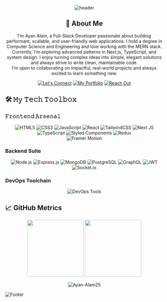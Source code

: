 <div align="center">
  
![header](https://capsule-render.vercel.app/api?type=waving&color=0:0891b2,100:1e40af&height=220&section=header&text=Ayan%20Alam&fontSize=70&fontAlignY=35&animation=fadeIn&desc=Software%20Developer%20|%20Tech%20Artist&descAlignY=60&fontColor=ffffff)

## 👋 About Me

I'm Ayan Alam, a Full-Stack Developer passionate about building performant, scalable, and user-friendly web applications. I hold a degree in Computer Science and Engineering and love working with the MERN stack.  
Currently, I'm exploring advanced patterns in Next.js, TypeScript, and system design. I enjoy turning complex ideas into simple, elegant solutions and always strive to write clean, maintainable code.  
I’m open to collaborating on impactful, real-world projects and always excited to learn something new.


[![Let's Connect](https://custom-icon-badges.demolab.com/badge/-Let's%20connect-0077B5?style=for-the-badge&logo=linkedin&logoColor=white)](https://www.linkedin.com/in/ayan-alam-2052a9228/)
[![My Portfolio](https://custom-icon-badges.demolab.com/badge/-My%20Portfolio-FF7139?style=for-the-badge&logo=globe&logoColor=white)](https://portfolio-peach-five-62.vercel.app/)
[![Reach Out](https://custom-icon-badges.demolab.com/badge/-Reach%20out-EA4335?style=for-the-badge&logo=gmail&logoColor=white)](mailto:ayanalam0025@gmail.com)

</div>

## 🛠️ 𝙼𝚢 𝚃𝚎𝚌𝚑 𝚃𝚘𝚘𝚕𝚋𝚘𝚡

### 𝙵𝚛𝚘𝚗𝚝𝚎𝚗𝚍 𝙰𝚛𝚜𝚎𝚗𝚊𝚕
<div align="center">


 ![HTML5](https://img.shields.io/badge/html5-%23E34F26.svg?style=for-the-badge&logo=html5&logoColor=white) ![CSS3](https://img.shields.io/badge/css3-%231572B6.svg?style=for-the-badge&logo=css3&logoColor=white)  ![JavaScript](https://img.shields.io/badge/javascript-%23323330.svg?style=for-the-badge&logo=javascript&logoColor=%23F7DF1E) ![React](https://img.shields.io/badge/react-%2320232a.svg?style=for-the-badge&logo=react&logoColor=%2361DAFB)  ![TailwindCSS](https://img.shields.io/badge/tailwindcss-%2338B2AC.svg?style=for-the-badge&logo=tailwind-css&logoColor=white) 
   ![Next JS](https://img.shields.io/badge/Next-black?style=for-the-badge&logo=next.js&logoColor=white) ![TypeScript](https://img.shields.io/badge/typescript-%23007ACC.svg?style=for-the-badge&logo=typescript&logoColor=white)  ![Styled Components](https://img.shields.io/badge/styled--components-DB7093?style=for-the-badge&logo=styled-components&logoColor=white) 
  ![Redux](https://img.shields.io/badge/redux-%23593d88.svg?style=for-the-badge&logo=redux&logoColor=white)  
 ![Framer Motion](https://img.shields.io/badge/Framer%20Motion-black?style=for-the-badge&logo=framer&logoColor=blue) 

</div>

### Backend Suite

<div align="center">

![Node.js](https://img.shields.io/badge/node.js-6DA55F?style=for-the-badge&logo=node.js&logoColor=white)
![Express.js](https://img.shields.io/badge/express.js-%23404d59.svg?style=for-the-badge&logo=express&logoColor=%2361DAFB)
![MongoDB](https://img.shields.io/badge/MongoDB-%234ea94b.svg?style=for-the-badge&logo=mongodb&logoColor=white)
![PostgreSQL](https://img.shields.io/badge/PostgreSQL-316192?style=for-the-badge&logo=postgresql&logoColor=white)
![GraphQL](https://img.shields.io/badge/-GraphQL-E10098?style=for-the-badge&logo=graphql&logoColor=white)
![JWT](https://img.shields.io/badge/JWT-black?style=for-the-badge&logo=JSON%20web%20tokens)
![Socket.io](https://img.shields.io/badge/Socket.io-black?style=for-the-badge&logo=socket.io&badgeColor=010101)

</div>

### DevOps Toolchain
<div align="center">

![DevOps Tools](https://skillicons.dev/icons?i=git,docker,aws,githubactions,vercel,netlify,postman,vscode)
</div>

## 📈 GitHub Metrics

<p align="center">
  <img height="180em" src="https://github-readme-stats.vercel.app/api?username=Ayan-Alam25&show_icons=true&theme=dark&hide_border=true" />
  <img height="180em" src="https://github-readme-stats.vercel.app/api/top-langs/?username=Ayan-Alam25&layout=compact&theme=dark&hide_border=true" />
</p>

<p align="center">
  <img src="https://komarev.com/ghpvc/?username=Ayan-Alam25&label=Profile%20views&color=0e75b6&style=flat" alt="Ayan-Alam25" /> 
</p>

![Footer](https://capsule-render.vercel.app/api?type=waving&color=100:0891b2,0:1e40af&height=150&section=footer&fontSize=18&fontAlignY=72)